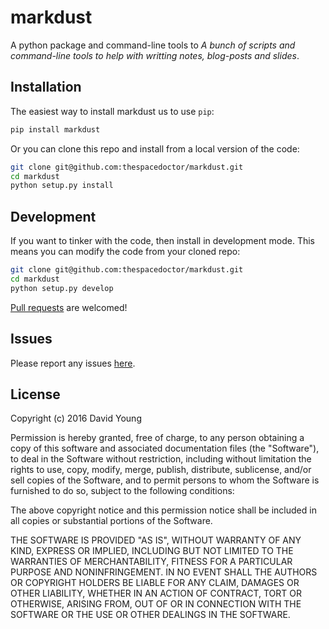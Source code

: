 # markdust

A python package and command-line tools to *A bunch of scripts and command-line tools to help with writting notes, blog-posts and slides*.

## Installation

The easiest way to install markdust us to use `pip`:

```bash
pip install markdust
```

Or you can clone this repo and install from a local version of the code:

```bash
git clone git@github.com:thespacedoctor/markdust.git
cd markdust
python setup.py install
```

## Development

If you want to tinker with the code, then install in development mode. This means you can modify the code from your cloned repo:

```bash
git clone git@github.com:thespacedoctor/markdust.git
cd markdust
python setup.py develop
```

[Pull requests](https://github.com/thespacedoctor/markdust/pulls) are welcomed!

## Issues

Please report any issues [here](https://github.com/thespacedoctor/markdust/issues).

## License

Copyright (c) 2016 David Young

Permission is hereby granted, free of charge, to any person obtaining a copy of this software and associated documentation files (the "Software"), to deal in the Software without restriction, including without limitation the rights to use, copy, modify, merge, publish, distribute, sublicense, and/or sell copies of the Software, and to permit persons to whom the Software is furnished to do so, subject to the following conditions:

The above copyright notice and this permission notice shall be included in all copies or substantial portions of the Software.

THE SOFTWARE IS PROVIDED "AS IS", WITHOUT WARRANTY OF ANY KIND, EXPRESS OR IMPLIED, INCLUDING BUT NOT LIMITED TO THE WARRANTIES OF MERCHANTABILITY, FITNESS FOR A PARTICULAR PURPOSE AND NONINFRINGEMENT. IN NO EVENT SHALL THE AUTHORS OR COPYRIGHT HOLDERS BE LIABLE FOR ANY CLAIM, DAMAGES OR OTHER LIABILITY, WHETHER IN AN ACTION OF CONTRACT, TORT OR OTHERWISE, ARISING FROM, OUT OF OR IN CONNECTION WITH THE SOFTWARE OR THE USE OR OTHER DEALINGS IN THE SOFTWARE.






